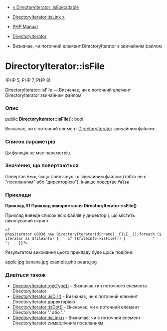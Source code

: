 - [«
DirectoryIterator::isExecutable](directoryiterator.isexecutable.md)
- [DirectoryIterator::isLink »](directoryiterator.islink.md)

- [PHP Manual](index.md)
- [DirectoryIterator](class.directoryiterator.md)
- Визначає, чи поточний елемент DirectoryIterator є звичайним
файлом

# DirectoryIterator::isFile

(PHP 5, PHP 7, PHP 8)

DirectoryIterator::isFile — Визначає, чи є поточний елемент
DirectoryIterator звичайним файлом

### Опис

public **DirectoryIterator::isFile**(): bool

Визначає, чи є поточний елемент
[DirectoryIterator](class.directoryiterator.md) звичайним файлом.

### Список параметрів

Ця функція не має параметрів.

### Значення, що повертаються

Повертає **`true`**, якщо файл існує і є звичайним файлом
(тобто не є "посиланням" або "директорією"), інакше повертає
**`false`**

### Приклади

**Приклад #1 Приклад використання **DirectoryIterator::isFile()****

Приклад виведе список всіх файлів у директорії, що містить виконуваний
скрипт.

` <?php$iterator u003d new DirectoryIterator(dirname(__FILE__));foreach ($iterator as $fileinfo) {    if ($fileinfo->isFile()) {            "
";    }}?> `

Результатом виконання цього прикладу буде щось подібне:

apple.jpg
banana.jpg
example.php
pears.jpg

### Дивіться також

- [DirectoryIterator::getType()](directoryiterator.gettype.md) -
Визначає тип поточного елемента DirectoryIterator
- [DirectoryIterator::isDir()](directoryiterator.isdir.md) -
Визначає, чи є поточний елемент DirectoryIterator
директорією
- [DirectoryIterator::isDot()](directoryiterator.isdot.md) -
Визначає, чи є поточний елемент DirectoryIterator '.' або
'..'
- [DirectoryIterator::isLink()](directoryiterator.islink.md) -
Визначає, чи є поточний елемент DirectoryIterator
символічним посиланням
